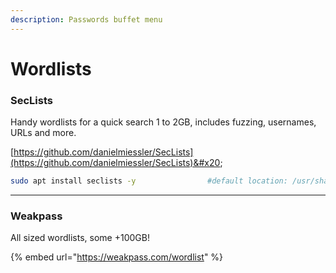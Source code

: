 ```yaml
---
description: Passwords buffet menu
---
```


# Wordlists

### SecLists

Handy wordlists for a quick search 1 to 2GB, includes fuzzing, usernames, URLs and more.

[https://github.com/danielmiessler/SecLists](https://github.com/danielmiessler/SecLists)&#x20;

```bash
sudo apt install seclists -y                #default location: /usr/share/seclists/x
```

***

### Weakpass

All sized wordlists, some +100GB!

{% embed url="https://weakpass.com/wordlist" %}
